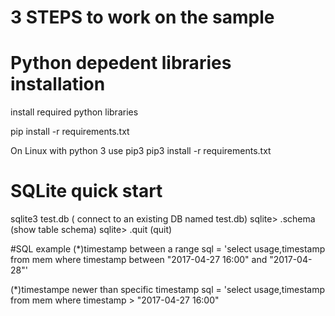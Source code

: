 # 3 STEPS to work on the sample 

# Python depedent libraries installation
install required python libraries

pip install -r requirements.txt  

On Linux with python 3 use pip3 
pip3 install -r requirements.txt 

# SQLite quick start

sqlite3 test.db   ( connect to an existing DB named test.db)
sqlite> .schema   (show table schema)
sqlite> .quit    (quit)

#SQL example 
(*)timestamp between a range
sql = 'select usage,timestamp from mem where timestamp between "2017-04-27 16:00" and "2017-04-28"'

(*)timestampe newer than specific timestamp
sql = 'select usage,timestamp from mem where timestamp > "2017-04-27 16:00" 



